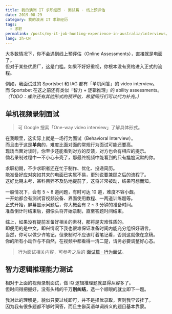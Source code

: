 ```yaml
---
title: 我的澳洲 IT 求职经历 · 面试篇 · 线上预评估
date: 2019-08-29
category: 我的澳洲 IT 求职经历
tags:
  - 求职
permalink: /posts/my-it-job-hunting-experience-in-australia/interviews/online-assessments
lang: zh-CN
---
```


大多数情况下，你不会遇到线上预评估（Online Assessments），直接就是电面了。  
但对于某些优质厂，这是门槛。如果不好好重视，你根本没有资格进入正式的流程。

例如，我面试过的 Sportsbet 和 IAG 都有「单机问答」的 video interview。  
而 Sportsbet 在这之前还有类似「智力 + 逻辑推理」的 ability assessments。  
*（TODO：或许还有其他形式的预评估，希望同行们可以代为补充。）*

## 单机视频录制面试

> 可 Google 搜索「One-way video interview」了解具体形式。

在我眼里，这实际上就是一场行为面试（Behavioral Interview）。  
而且由于这是**单向**的，难度比面对面的常规行为面试可能还要高。  
现场当面对谈时，你至少还能看到对方的反馈，对方也会有相应的提示。  
倘若录制过程中一不小心卡壳了，那最终视频中能看到的只有尴尬沉默的你。

求职初期，不少求职者还在忙于制作、优化、投递简历。  
能准备好应对突如其来的电面已实属不易，更别说要兼顾之后的流程了。  
这好比期末考，某科目猝不及防地提前了，这将非常被动，结果可想而知。

一般情况下，会有 5 ~ 8 道问题，有时可达 10 道，难度不容小觑。  
一开始都会有测试音视频设备、界面使用教程、一两道训练题等。  
正式开始，屏幕显示问题后，你大概会有 2 ~ 3 分钟的准备时间。  
准备倒计时结束后，摄像头将开始录制，直至答题时间结束。

综上，如果没有提前准备好相关的素材，那将是灾难性质的。  
即便用的是中文，即兴情况下我也很难保证准备时间内能充分组织好语言。  
当然，你可以做少许笔记，但录制时不应该盯着笔记看，否则这就像在念稿。  
你的所有小动作与不自然，在视频中都看得一清二楚，请务必要调整好心态。

> 行为面试相关内容，可参考之后的 [面试篇 · 行为面试](./3_1-behavioral-interview.md)。

## 智力逻辑推理能力测试

相对于上面的视频录制面试，做 IQ 逻辑推理题就显得从容多了。  
但时间得把握好，没有头绪的千万**别纠结**，选一个顺眼的就立即下一题。

我对此的理解是，貌似只要过线即可，并不是择优录取，否则我早该挂了。  
因为我有很多题都不够时间答，而且生僻英语单词辨义的题目基本靠蒙。
